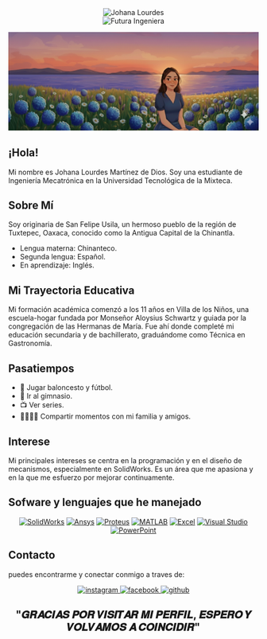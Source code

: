<div align="center">
  <img src="https://readme-typing-svg.herokuapp.com?font=Architects+Daughter&color=%2338C2FF&size=50&center=true&vCenter=true&height=60&width=600&lines=+JOHANA+LOURDES" alt="Johana Lourdes">
  <br> 
  <img src="https://readme-typing-svg.herokuapp.com?font=Merriweather&color=%23FF69B4&size=40&center=true&vCenter=true&height=50&width=400&lines=Futura+Ingeniera" alt="Futura Ingeniera">
</div>

![alt text](https://raw.githubusercontent.com/Nezdy/Nezdy/7eab115cfd51f97e6210b00cabc9fd7159488617/finn.png)
 
## ¡Hola!
 Mi nombre es Johana Lourdes Martínez de Dios. Soy una estudiante de Ingeniería Mecatrónica en la Universidad Tecnológica de la Mixteca.

## Sobre Mí
Soy originaria de San Felipe Usila, un hermoso pueblo de la región de Tuxtepec, Oaxaca, conocido como la Antigua Capital de la Chinantla.
- Lengua materna: Chinanteco.
- Segunda lengua: Español.
- En aprendizaje: Inglés.


## Mi Trayectoria Educativa
Mi formación académica comenzó a los 11 años en Villa de los Niños, una escuela-hogar fundada por Monseñor Aloysius Schwartz y guiada por la congregación de las Hermanas de María. Fue ahí donde completé mi educación secundaria y de bachillerato, graduándome como Técnica en Gastronomía.


## Pasatiempos
- 🏀 Jugar baloncesto y fútbol.
- 💪 Ir al gimnasio.
- 📺 Ver series.
- 👨‍👩‍👧‍👦 Compartir momentos con mi familia y amigos.

## Interese
Mi principales intereses se centra en la programación y en el diseño de mecanismos, especialmente en SolidWorks. Es un área que me apasiona y en la que me esfuerzo por mejorar continuamente.

## Sofware y lenguajes que he manejado
<div align="center">
<a href="https://www.solidworks.com/" target="_blank"><img src="https://img.shields.io/badge/SolidWorks-000000?style=for-the-badge&logo=solidworks&logoColor=white" alt="SolidWorks" /></a>
<a href="https://www.ansys.com/" target="_blank"><img src="https://img.shields.io/badge/ANSYS-0077E6?style=for-the-badge&logo=ansys&logoColor=white" alt="Ansys" /></a>
<a href="https://www.labcenter.com/" target="_blank"><img src="https://img.shields.io/badge/Proteus-4169E1?style=for-the-badge&logo=proteus&logoColor=white" alt="Proteus" /></a>
<a href="https://www.mathworks.com/products/matlab.html" target="_blank"><img src="https://img.shields.io/badge/MATLAB-0076A8?style=for-the-badge&logo=matlab&logoColor=white" alt="MATLAB" /></a>
<a href="https://www.microsoft.com/en-us/microsoft-365/excel" target="_blank"><img src="https://img.shields.io/badge/Excel-217346?style=for-the-badge&logo=microsoft-excel&logoColor=white" alt="Excel" /></a>
<a href="https://visualstudio.microsoft.com/" target="_blank"><img src="https://img.shields.io/badge/Visual_Studio-5C2D91?style=for-the-badge&logo=visual-studio&logoColor=white" alt="Visual Studio" /></a>
<a href="https://www.microsoft.com/en-us/microsoft-365/powerpoint" target="_blank"><img src="https://img.shields.io/badge/PowerPoint-B7472A?style=for-the-badge&logo=microsoft-powerpoint&logoColor=white" alt="PowerPoint" /></a>
</div>

## Contacto
puedes encontrarme y conectar conmigo a traves de:
<div align="center">
  <a href="https://www.instagram.com/[TU_USUARIO_DE_INSTAGRAM]" target="_blank">
    <img src="https://img.shields.io/badge/instagram-E4405F?style=for-the-badge&logo=instagram&logoColor=white" alt="instagram" />
  </a>
  <a href="https://www.facebook.com/[TU_PERFIL_DE_FACEBOOK]" target="_blank">
    <img src="https://img.shields.io/badge/facebook-1877F2?style=for-the-badge&logo=facebook&logoColor=white" alt="facebook" />
  </a>
  <a href="https://github.com/[TU_USUARIO_DE_GITHUB]" target="_blank">
    <img src="https://img.shields.io/badge/github-100000?style=for-the-badge&logo=github&logoColor=white" alt="github" />
  </a>
</div> 

<div align="center">
 
 ## "𝑮𝑹𝑨𝑪𝑰𝑨𝑺 𝑷𝑶𝑹 𝑽𝑰𝑺𝑰𝑻𝑨𝑹 𝑴𝑰 𝑷𝑬𝑹𝑭𝑰𝑳, 𝑬𝑺𝑷𝑬𝑹𝑶 𝒀 𝑽𝑶𝑳𝑽𝑨𝑴𝑶𝑺 𝑨 𝑪𝑶𝑰𝑵𝑪𝑰𝑫𝑰𝑹"
</div>
  
